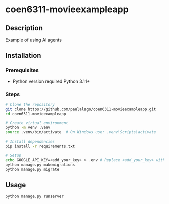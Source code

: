 # coen6311-movieexampleapp

## Description
Example of using AI agents

## Installation

### Prerequisites
- Python version required Python 3.11+

### Steps
```sh
# Clone the repository
git clone https://github.com/paulalago/coen6311-movieexampleapp.git
cd coen6311-movieexampleapp

# Create virtual environment
python -m venv .venv
source .venv/bin/activate  # On Windows use: .venv\Scripts\activate

# Install dependencies
pip install -r requirements.txt

# Setup
echo GOOGLE_API_KEY=<add_your_key> > .env # Replace <add_your_key> with a valid key
python manage.py makemigrations
python manage.py migrate

```

## Usage
```sh
python manage.py runserver
```